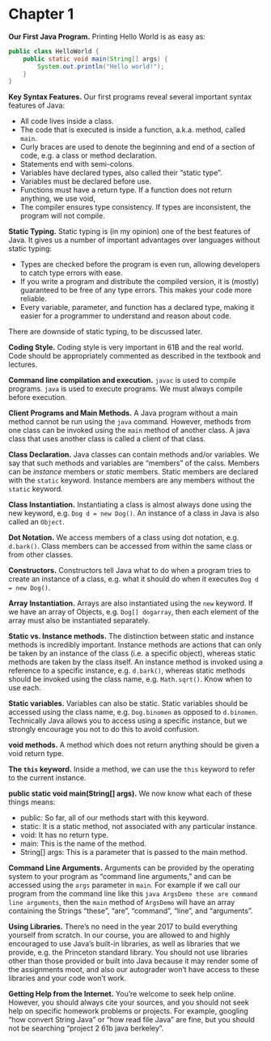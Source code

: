 # Chapter 1

**Our First Java Program.** Printing Hello World is as easy as:

```java
public class HelloWorld {
    public static void main(String[] args) {
        System.out.println("Hello world!");
    }
}
```

**Key Syntax Features.** Our first programs reveal several important syntax features of Java:

- All code lives inside a class.
- The code that is executed is inside a function, a.k.a. method, called `main`.
- Curly braces are used to denote the beginning and end of a section of code, e.g. a class or method declaration.
- Statements end with semi-colons.
- Variables have declared types, also called their “static type”.
- Variables must be declared before use.
- Functions must have a return type. If a function does not return anything, we use void,
- The compiler ensures type consistency. If types are inconsistent, the program will not compile.

**Static Typing.** Static typing is (in my opinion) one of the best features of Java. It gives us a number of important advantages over languages without static typing:

- Types are checked before the program is even run, allowing developers to catch type errors with ease.
- If you write a program and distribute the compiled version, it is (mostly) guaranteed to be free of any type errors. This makes your code more reliable.
- Every variable, parameter, and function has a declared type, making it easier for a programmer to understand and reason about code.

There are downside of static typing, to be discussed later.

**Coding Style.** Coding style is very important in 61B and the real world. Code should be appropriately commented as described in the textbook and lectures.

**Command line compilation and execution.** `javac` is used to compile programs. `java` is used to execute programs. We must always compile before execution.

**Client Programs and Main Methods.** A Java program without a main method cannot be run using the `java` command. However, methods from one class can be invoked using the `main` method of another class. A java class that uses another class is called a client of that class.

**Class Declaration.** Java classes can contain methods and/or variables. We say that such methods and variables are “members” of the calss. Members can be *instance* members or *static* members. Static members are declared with the `static` keyword. Instance members are any members without the `static` keyword.

**Class Instantiation.** Instantiating a class is almost always done using the new keyword, e.g. `Dog d = new Dog()`. An instance of a class in Java is also called an `Object`.

**Dot Notation.** We access members of a class using dot notation, e.g. `d.bark()`. Class members can be accessed from within the same class or from other classes.

**Constructors.** Constructors tell Java what to do when a program tries to create an instance of a class, e.g. what it should do when it executes `Dog d = new Dog()`.

**Array Instantiation.** Arrays are also instantiated using the `new` keyword. If we have an array of Objects, e.g. `Dog[] dogarray`, then each element of the array must also be instantiated separately.

**Static vs. Instance methods.** The distinction between static and instance methods is incredibly important. Instance methods are actions that can only be taken by an instance of the class (i.e. a specific object), whereas static methods are taken by the class itself. An instance method is invoked using a reference to a specific instance, e.g. `d.bark()`, whereas static methods should be invoked using the class name, e.g. `Math.sqrt()`. Know when to use each.

**Static variables.** Variables can also be static. Static variables should be accessed using the class name, e.g. `Dog.binomen` as opposed to `d.binomen`. Technically Java allows you to access using a specific instance, but we strongly encourage you not to do this to avoid confusion.

**void methods.** A method which does not return anything should be given a void return type.

**The `this` keyword.** Inside a method, we can use the `this` keyword to refer to the current instance.

**public static void main(String[] args).** We now know what each of these things means:

- public: So far, all of our methods start with this keyword.
- static: It is a static method, not associated with any particular instance.
- void: It has no return type.
- main: This is the name of the method.
- String[] args: This is a parameter that is passed to the main method.

**Command Line Arguments.** Arguments can be provided by the operating system to your program as “command line arguments,” and can be accessed using the `args` parameter in `main`. For example if we call our program from the command line like this `java ArgsDemo these are command line arguments`, then the `main` method of `ArgsDemo` will have an array containing the Strings “these”, “are”, “command”, “line”, and “arguments”.

**Using Libraries.** There’s no need in the year 2017 to build everything yourself from scratch. In our course, you are allowed to and highly encouraged to use Java’s built-in libraries, as well as libraries that we provide, e.g. the Princeton standard library. You should not use libraries other than those provided or built into Java because it may render some of the assignments moot, and also our autograder won’t have access to these libraries and your code won’t work.

**Getting Help from the Internet.** You’re welcome to seek help online. However, you should always cite your sources, and you should not seek help on specific homework problems or projects. For example, googling “how convert String Java” or “how read file Java” are fine, but you should not be searching “project 2 61b java berkeley”.